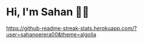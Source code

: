 # Hi, I'm Sahan 👋🏼

https://github-readme-streak-stats.herokuapp.com/?user=sahanperera00&theme=algolia
<!--
![A1](https://user-images.githubusercontent.com/85289620/124024252-94739e80-da0c-11eb-8a01-ed8b272eb054.jpg)


**sahanperera00/sahanperera00** is a ✨ _special_ ✨ repository because its `README.md` (this file) appears on your GitHub profile.

Here are some ideas to get you started:

- 🔭 I’m currently working on ...
- 🌱 I’m currently learning ...
- 👯 I’m looking to collaborate on ...
- 🤔 I’m looking for help with ...
- 💬 Ask me about ...
- 📫 How to reach me: ...
- 😄 Pronouns: ...
- ⚡ Fun fact: ...
-->
